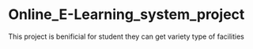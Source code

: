 # Online_E-Learning_system_project
This project is benificial for student they can get variety type of facilities
